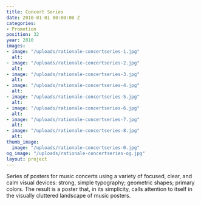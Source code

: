 ```yaml
---
title: Concert Series
date: 2010-01-01 00:00:00 Z
categories:
- Promotion
position: 32
year: 2010
images:
- image: "/uploads/rationale-concertseries-1.jpg"
  alt: 
- image: "/uploads/rationale-concertseries-2.jpg"
  alt: 
- image: "/uploads/rationale-concertseries-3.jpg"
  alt: 
- image: "/uploads/rationale-concertseries-4.jpg"
  alt: 
- image: "/uploads/rationale-concertseries-5.jpg"
  alt: 
- image: "/uploads/rationale-concertseries-6.jpg"
  alt: 
- image: "/uploads/rationale-concertseries-7.jpg"
  alt: 
- image: "/uploads/rationale-concertseries-8.jpg"
  alt: 
thumb_image:
  image: "/uploads/rationale-concertseries-0.jpg"
og_image: "/uploads/rationale-concertseries-og.jpg"
layout: project
---
```


Series of posters for music concerts using a variety of focused, clear, and calm visual devices: strong, simple typography; geometric shapes; primary colors. The result is a poster that, in its simplicity, calls attention to itself in the visually cluttered landscape of music posters.
